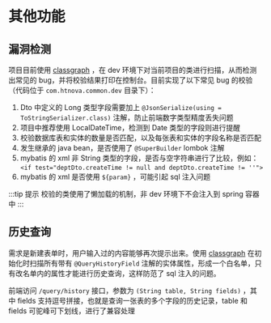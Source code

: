 # 其他功能

## 漏洞检测

项目目前使用 [classgraph](https://github.com/classgraph/classgraph) ，在 dev 环境下对当前项目的类进行扫描，从而检测出常见的 bug，并将校验结果打印在控制台。目前实现了以下常见 bug 的校验（代码位于 `com.htnova.common.dev` 目录下）：

1. Dto 中定义的 Long 类型字段需要加上 `@JsonSerialize(using = ToStringSerializer.class)` 注解，防止前端数字类型精度丢失问题
2. 项目中推荐使用 LocalDateTime，检测到 Date 类型的字段则进行提醒
3. 校验数据库表和实体的数量是否匹配，以及每张表和实体的字段名称是否匹配
4. 发生继承的 java bean，是否使用了 `@SuperBuilder` lombok 注解
5. mybatis 的 xml 非 String 类型的字段，是否与空字符串进行了比较，例如：`<if test="deptDto.createTime != null and deptDto.createTime != ''">`
6. mybatis 的 xml 是否使用 `${param}` ，可能引起 sql 注入问题

:::tip 提示
校验的类使用了懒加载的机制，非 dev 环境下不会注入到 spring 容器中
:::

## 历史查询

需求是新建表单时，用户输入过的内容能够再次提示出来。使用 [classgraph](https://github.com/classgraph/classgraph) 在初始化时扫描所有带有 `@QueryHistoryField` 注解的实体属性，形成一个白名单，只有改名单内的属性才能进行历史查询，这样防范了 sql 注入的问题。

前端访问 `/query/history` 接口，参数为 `(String table, String fields)` ，其中 fields 支持逗号拼接，也就是查询一张表的多个字段的历史记录，table 和 fields 可驼峰可下划线，进行了兼容处理
